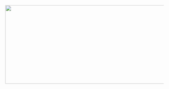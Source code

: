 <img src='https://storage.googleapis.com/gweb-uniblog-publish-prod/original_images/Dino_non-birthday_version.gif' height=250px width=1100px>
